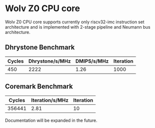 # Wolv Z0 CPU core #

Wolv Z0 CPU core supports currently only riscv32-imc instruction set architecture and is implemented with 2-stage pipeline and Neumann bus architecture.

## Dhrystone Benchmark ##
| Cycles | Dhrystone/s/MHz | DMIPS/s/MHz | Iteration |
| ------ | --------------- | ----------- | --------- |
|    450 |            2222 |        1.26 |      1000 |

## Coremark Benchmark ##
| Cycles | Iteration/s/MHz | Iteration |
| ------ | --------------- | --------- |
| 356441 |            2.81 |        10 |

Documentation will be expanded in the future.
